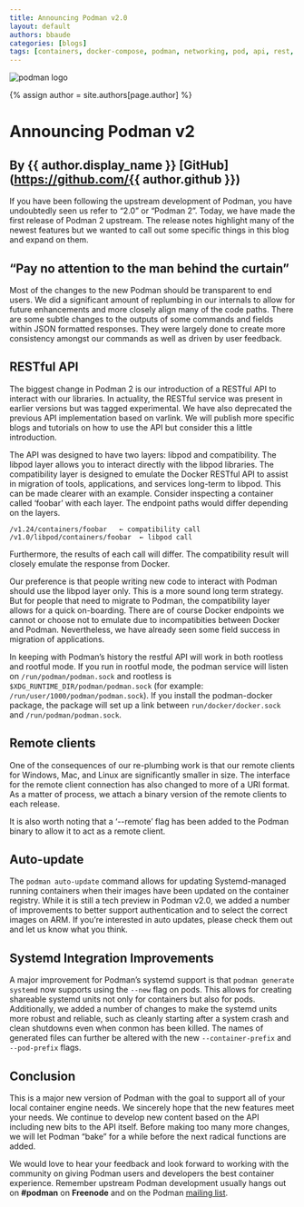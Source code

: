 ```yaml
---
title: Announcing Podman v2.0
layout: default
authors: bbaude
categories: [blogs]
tags: [containers, docker-compose, podman, networking, pod, api, rest, rest-api, v2, hpc]
---
```

![podman logo](https://podman.io/images/podman.svg)

{% assign author = site.authors[page.author] %}
# Announcing Podman v2
## By {{ author.display_name }} [GitHub](https://github.com/{{ author.github }})

If you have been following the upstream development of Podman, you have undoubtedly seen us refer to “2.0” or “Podman 2”. Today, we have made the first release of Podman 2 upstream.  The release notes highlight many of the newest features but we wanted to call out some specific things in this blog and expand on them.

<!--readmore-->
## “Pay no attention to the man behind the curtain”
Most of the changes to the new Podman should be transparent to end users.  We did a significant amount of replumbing in our internals to allow for future enhancements and more closely align many of the code paths.  There are some subtle changes to the outputs of some commands and fields within JSON formatted responses.  They were largely done to create more consistency amongst our commands as well as driven by user feedback.

## RESTful API
The biggest change in Podman 2 is our introduction of a RESTful API to interact with our libraries.  In actuality, the RESTful service was present in earlier versions but was tagged experimental.  We have also deprecated the previous API implementation based on varlink.  We will publish more specific blogs and tutorials on how to use the API but consider this a little introduction.

The API was designed to have two layers: libpod and compatibility.  The libpod layer allows you to interact directly with the libpod libraries.  The compatibility layer is designed to emulate the Docker RESTful API to assist in migration of tools, applications, and services long-term to libpod.  This can be made clearer with an example.  Consider inspecting a container called ‘foobar’ with each layer.  The endpoint paths would differ depending on the layers.

```
/v1.24/containers/foobar   ← compatibility call
/v1.0/libpod/containers/foobar  ← libpod call
```
Furthermore, the results of each call will differ.  The compatibility result will closely emulate the response from Docker.

Our preference is that people writing new code to interact with Podman should use the libpod layer only.  This is a more sound long term strategy.  But for people that need to migrate to Podman, the compatibility layer allows for a quick on-boarding.  There are of course Docker endpoints we cannot or choose not to emulate due to incompatibities between Docker and Podman. Nevertheless, we have already seen some field success in migration of applications.

In keeping with Podman’s history the restful API will work in both rootless and rootful mode.  If you run in rootful mode, the podman service will listen on `/run/podman/podman.sock` and rootless is `$XDG_RUNTIME_DIR/podman/podman.sock` (for example: `/run/user/1000/podman/podman.sock`).  If you install the podman-docker package, the package will set up a link between `run/docker/docker.sock` and `/run/podman/podman.sock`.

## Remote clients
One of the consequences of our re-plumbing work is that our remote clients for Windows, Mac, and Linux are significantly smaller in size.  The interface for the remote client connection has also changed to more of a URI format.  As a matter of process, we attach a binary version of the remote clients to each release.

It is also worth noting that a ‘--remote’ flag has been added to the Podman binary to allow it to act as a remote client.

## Auto-update
The `podman auto-update` command allows for updating Systemd-managed running containers when their images have been updated on the container registry. While it is still a tech preview in Podman v2.0, we added a number of improvements to better support authentication and to select the correct images on ARM. If you’re interested in auto updates, please check them out and let us know what you think.

## Systemd Integration Improvements
A major improvement for Podman’s systemd support is that `podman generate systemd` now supports using the `--new` flag on pods. This allows for creating shareable systemd units not only for containers but also for pods. Additionally, we added a number of changes to make the systemd units more robust and reliable, such as cleanly starting after a system crash and clean shutdowns even when conmon has been killed. The names of generated files can further be altered with the new `--container-prefix` and `--pod-prefix` flags.

## Conclusion
This is a major new version of Podman with the goal to support all of your local container engine needs.  We sincerely hope that the new features meet your needs.  We continue to develop new content based on the API including new bits to the API itself.  Before making too many more changes, we will let Podman “bake” for a while before the next radical functions are added.

We would love to hear your feedback and look forward to working with the community on giving Podman users and developers the best container experience.  Remember upstream Podman development usually hangs out on **#podman** on **Freenode** and on the Podman [mailing list](https://lists.podman.io/admin/lists/podman.lists.podman.io/).
